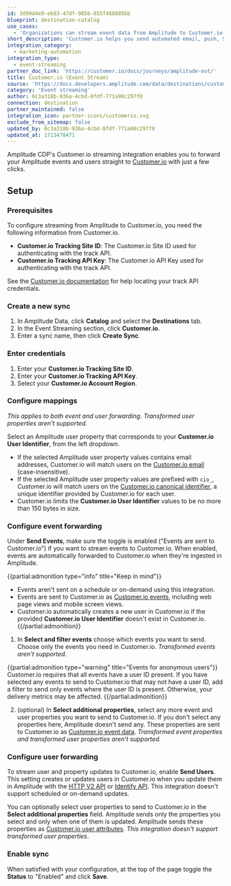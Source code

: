 ```yaml
---
id: 3d99d4e9-e683-47df-9856-055f488805bb
blueprint: destination-catalog
use_cases:
  - 'Organizations can stream event data from Amplitude to Customer.io in real-time. By leveraging this integration, businesses can enrich their Customer.io profiles with detailed behavioral data captured by Amplitude. This enables more accurate segmentation, personalized messaging, and automated workflows within Customer.io, leading to more effective marketing campaigns and enhanced customer experiences.'
short_description: 'Customer.io helps you send automated email, push, SMS, and webhooks based on your customers’ activities and makes conversion tracking, optimization and re-marketing easier.'
integration_category:
  - marketing-automation
integration_type:
  - event-streaming
partner_doc_link: 'https://customer.io/docs/journeys/amplitude-out/'
title: Customer.io (Event Stream)
source: 'https://docs.developers.amplitude.com/data/destinations/customer-io'
category: 'Event streaming'
author: 0c3a318b-936a-4cbd-8fdf-771a90c297f0
connection: destination
partner_maintained: false
integration_icon: partner-icons/customerio.svg
exclude_from_sitemap: false
updated_by: 0c3a318b-936a-4cbd-8fdf-771a90c297f0
updated_at: 1713478471
---
```


Amplitude CDP's Customer.io streaming integration enables you to forward your Amplitude events and users straight to [Customer.io](https://customer.io/) with just a few clicks.

## Setup

### Prerequisites

To configure streaming from Amplitude to Customer.io, you need the following information from Customer.io.

- **Customer.io Tracking Site ID**: The Customer.io Site ID used for authenticating with the track API.
- **Customer.io Tracking API Key**: The Customer.io API Key used for authenticating with the track API.

See the [Customer.io documentation](https://www.customer.io/docs/api/track/#section/Authentication/Basic-Auth-(Tracking-API-Key)) for help locating your track API credentials.

### Create a new sync

1. In Amplitude Data, click **Catalog** and select the **Destinations** tab.
2. In the Event Streaming section, click **Customer.io**.
3. Enter a sync name, then click **Create Sync**.

### Enter credentials

1. Enter your **Customer.io Tracking Site ID**.
2. Enter your **Customer.io Tracking API Key**.
3. Select your **Customer.io Account Region**.

### Configure mappings

_This applies to both event and user forwarding. Transformed user properties aren't supported._

Select an Amplitude user property that corresponds to your **Customer.io User Identifier**, from the left dropdown.

- If the selected Amplitude user property values contains email addresses, Customer.io will match users on the [Customer.io email](https://customer.io/docs/identifying-people/#identifiers) (case-insensitive).
- If the selected Amplitude user property values are prefixed with `cio_`, Customer.io will match users on the [Customer.io canonical identifier](https://customer.io/docs/identifying-people/#cio_id), a unique identifier provided by Customer.io for each user.
- Customer.io limits the **Customer.io User Identifier** values to be no more than 150 bytes in size.

### Configure event forwarding

Under **Send Events**, make sure the toggle is enabled ("Events are sent to Customer.io") if you want to stream events to Customer.io. When enabled, events are automatically forwarded to Customer.io when they're ingested in Amplitude.

{{partial:admonition type="info" title="Keep in mind"}}
- Events aren't sent on a schedule or on-demand using this integration.
- Events are sent to Customer.io as [Customer.io events](https://www.customer.io/docs/api/track/#tag/Track-Events), including web page views and mobile screen views.
- Customer.io automatically creates a new user in Customer.io if the provided **Customer.io User Identifier** doesn't exist in Customer.io.
{{/partial:admonition}}


1. In **Select and filter events** choose which events you want to send. Choose only the events you need in Customer.io. _Transformed events aren't supported._

{{partial:admonition type="warning" title="Events for anonymous users"}}
Customer.io requires that all events have a user ID present. If you have selected any events to send to Customer.io that may not have a user ID, add a filter to send only events where the user ID is present. Otherwise, your delivery metrics may be affected.
{{/partial:admonition}}

2. (optional) In **Select additional properties**, select any more event and user properties you want to send to Customer.io. If you don't select any properties here, Amplitude doesn't send any. These properties are sent to Customer.io as [Customer.io event data](https://www.customer.io/docs/events/#event-name-and-data). _Transformed event properties and transformed user properties aren't supported._

### Configure user forwarding

To stream user and property updates to Customer.io, enable **Send Users**. This setting creates or updates users in Customer.io when you update them in Amplitude with the [HTTP V2 API](/docs/analytics/apis/http-v2-api/) or [Identify API](/docs/analytics/apis/identify-api/). This integration doesn't support scheduled or on-demand updates.

You can optionally select user properties to send to Customer.io in the **Select additional properties** field. Amplitude sends only the properties you select and only when one of them is updated. Amplitude sends these properties as [Customer.io user attributes](https://www.customer.io/docs/attributes/). _This integration doesn't support transformed user properties_.

### Enable sync

When satisfied with your configuration, at the top of the page toggle the **Status** to "Enabled" and click **Save**.
